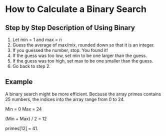 # How to Calculate a Binary Search

## Step by Step Description of Using Binary
1. Let min = 1 and max = n
2. Guess the average of max/mix, rounded down so that it is an integer. 
3. If you guessed the number, stop. You found it!
4. If the guess was too low, set min to be one larger than the guess.
5. If the guess was too high, set max to be one smaller than the guess.
6. Go back to step 2.


## Example
A binary search might be more efficient. Because the array primes contains 25 numbers, the indices into the array range from 0 to 24. 

Min = 0
Max = 24

(Min + Max) / 2 = 12

primes[12] = 41.